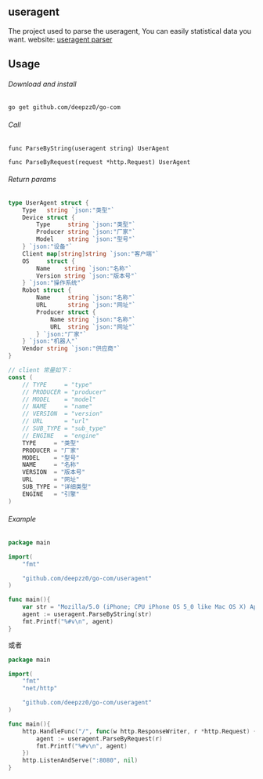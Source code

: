 ## useragent

The project used to parse the useragent, You can easily statistical data you want. website: [useragent parser](http://deepzz.com/plugin/useragent.html)

## Usage

###### Download and install

```
go get github.com/deepzz0/go-com
```

###### Call

```
func ParseByString(useragent string) UserAgent

func ParseByRequest(request *http.Request) UserAgent
```
###### Return params

``` go
type UserAgent struct {
	Type   string `json:"类型"`
	Device struct {
		Type     string `json:"类型"`
		Producer string `json:"厂家"`
		Model    string `json:"型号"`
	} `json:"设备"`
	Client map[string]string `json:"客户端"`
	OS     struct {
		Name    string `json:"名称"`
		Version string `json:"版本号"`
	} `json:"操作系统"`
	Robot struct {
		Name     string `json:"名称"`
		URL      string `json:"网址"`
		Producer struct {
			Name string `json:"名称"`
			URL  string `json:"网址"`
		} `json:"厂家"`
	} `json:"机器人"`
	Vendor string `json:"供应商"`
}

// client 常量如下：
const (
	// TYPE     = "type"
	// PRODUCER = "producer"
	// MODEL    = "model"
	// NAME     = "name"
	// VERSION  = "version"
	// URL      = "url"
	// SUB_TYPE = "sub_type"
	// ENGINE   = "engine"
	TYPE     = "类型"
	PRODUCER = "厂家"
	MODEL    = "型号"
	NAME     = "名称"
	VERSION  = "版本号"
	URL      = "网址"
	SUB_TYPE = "详细类型"
	ENGINE   = "引擎"
)
```

###### Example

``` go
package main

import(
	"fmt"

	"github.com/deepzz0/go-com/useragent"
)

func main(){
	var str = "Mozilla/5.0 (iPhone; CPU iPhone OS 5_0 like Mac OS X) AppleWebKit/534.46 (KHTML, like Gecko) Version/5.1 Mobile/9A334 Safari/7534.48.3"
	agent := useragent.ParseByString(str)
	fmt.Printf("%#v\n", agent)
}
```
或者

``` go
package main

import(
	"fmt"
	"net/http"

	"github.com/deepzz0/go-com/useragent"
)

func main(){
	http.HandleFunc("/", func(w http.ResponseWriter, r *http.Request) {
		agent := useragent.ParseByRequest(r)
		fmt.Printf("%#v\n", agent)
	})
	http.ListenAndServe(":8080", nil)
}
```
